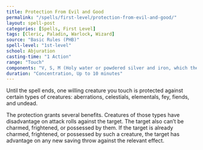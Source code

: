 ```yaml
---
title: Protection From Evil and Good
permalink: "/spells/first-level/protection-from-evil-and-good/"
layout: spell-post
categories: [Spells, First Level]
tags: [Cleric, Paladin, Warlock, Wizard]
source: "Basic Rules (PHB)"
spell-level: "1st-level"
school: Abjuration
casting-time: "1 Action"
range: "Touch"
components: "V, S, M (Holy water or powdered silver and iron, which the spell consumes)"
duration: "Concentration, Up to 10 minutes"
---
```


Until the spell ends, one willing creature you touch is protected against certain types of creatures: aberrations, celestials, elementals, fey, fiends, and undead.

The protection grants several benefits. Creatures of those types have disadvantage on attack rolls against the target. The target also can’t be charmed, frightened, or possessed by them. If the target is already charmed, frightened, or possessed by such a creature, the target has advantage on any new saving throw against the relevant effect.